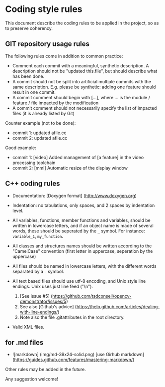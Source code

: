 # Coding style rules

This document describe the coding rules to be applied in the project, so as to preserve coherency.

## GIT repository usage rules

The following rules come in addition to common practice:
 - Comment each commit with a meaningful, synthetic description. A description should not be "updated this.file", but should describe what has been done.
 - A commit should not be split into artificial multiple commits with the same description. E.g. please be synthetic: adding one feature should result in one commit.
 - A commit comment should begin with [...], where ... is the module / feature / file impacted by the modification
 - A commit comment should not necessarily specify the list of impacted files (it is already listed by Git)
 
Counter example (not to be done):
 - commit 1: updated afile.cc
 - commit 2: updated afile.cc
 
Good example:
 - commit 1: [video] Added management of [a feature] in the video processing toolchain
 - commit 2: [mmi] Automatic resize of the display window

## C++ coding rules

 - Documentation: [Doxygen format] (http://www.doxygen.org)
 - Indentation: no tabulations, only spaces, and 2 spaces by indentation level.
 - All variables, functions, member functions and variables, should be written in lowercase letters, and if an object name is made of several words, these should be seperated by the `_` symbol. For instance: `variable_1`, `my_function`.
 - All classes and structures names should be written according to the "CamelCase" convention (first letter in uppercase, seperation by the uppercase)
 - All files should be named in lowercase letters, with the different words separated by a `-` symbol.

 - All text based files should use utf-8 encoding, and Unix style line endings. Unix uses just line feed ("\n"). 
    1.  [See issue #5] (https://github.com/tsdconseil/opencv-demonstrator/issues/5)
    2.  See also [Github's advice] (https://help.github.com/articles/dealing-with-line-endings/)
    3.  Note also the file .gitattributes in the root directory.

 - Valid XML files.
 
##  for .md files 
- ![markdown] (img/md-39x24-solid.png) [use Girhub markdown] (https://guides.github.com/features/mastering-markdown/)



Other rules may be added in the future. 

Any suggestion welcome!
 


